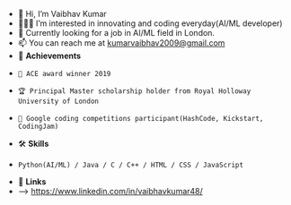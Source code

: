 - 👋 Hi, I’m Vaibhav Kumar
- 👨🏻‍💻 I’m interested in innovating and coding everyday(AI/ML developer)
- 👀 Currently looking for a job in AI/ML field in London.
- 📫 You can reach me at kumarvaibhav2009@gmail.com
- 🏅 **Achievements**
-     📝 ACE award winner 2019
-     🏆 Principal Master scholarship holder from Royal Holloway University of London
-     🤝 Google coding competitions participant(HashCode, Kickstart, CodingJam)

-   🛠️ **Skills**
-     Python(AI/ML) / Java / C / C++ / HTML / CSS / JavaScript
- 🔗 **Links**
-    --> https://www.linkedin.com/in/vaibhavkumar48/

<!---
rocky1234/rocky1234 is a ✨ special ✨ repository because its `README.md` (this file) appears on your GitHub profile.
You can click the Preview link to take a look at your changes.
--->
